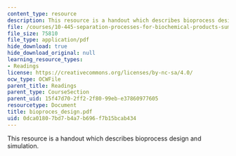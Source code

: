 ```yaml
---
content_type: resource
description: This resource is a handout which describes bioprocess design and simulation.
file: /courses/10-445-separation-processes-for-biochemical-products-summer-2005/0dca01807bd7b4a7b696f7b15bcab434_bioproces_design.pdf
file_size: 75810
file_type: application/pdf
hide_download: true
hide_download_original: null
learning_resource_types:
- Readings
license: https://creativecommons.org/licenses/by-nc-sa/4.0/
ocw_type: OCWFile
parent_title: Readings
parent_type: CourseSection
parent_uid: 15f47d70-2ff2-2f80-99eb-e37860977605
resourcetype: Document
title: bioproces_design.pdf
uid: 0dca0180-7bd7-b4a7-b696-f7b15bcab434
---
```

This resource is a handout which describes bioprocess design and simulation.